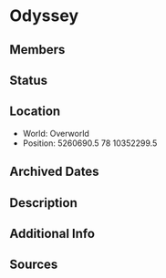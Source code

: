 # Odyssey

## Members

## Status

## Location
- World: Overworld
- Position: 5260690.5 78 10352299.5

## Archived Dates

## Description

## Additional Info

## Sources
